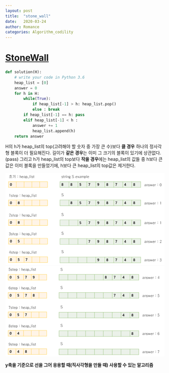 ```yaml
---
layout: post
title:  "stone_wall"
date:   2020-03-24
author: Romance
categories: Algorithm_codility
---
```


# [StoneWall](https://app.codility.com/programmers/lessons/7-stacks_and_queues/stone_wall/)

```python
def solution(H):
    # write your code in Python 3.6
    heap_list = [0]
    answer = 0
    for h in H:
        while(True):
            if heap_list[-1] > h: heap_list.pop()
            else : break
        if heap_list[-1] == h: pass
        elif heap_list[-1] < h :
            answer += 1
            heap_list.append(h)
    return answer
```

H의 h가 heap_list의 top(고려해야 할 숫자 중 가장 큰 수)보다 **클 경우** 하나의 정사각형 블록이 더 필요해진다. 길이가 **같은 경우**는 이미 그 크기의 블록이 있기에 상관없다.(pass) 그리고 h가 heap_list의 top보다 **작을 경우**에는 heap_list의 값들 중 h보다 큰 값은 이미 블록을 만들었기에, h보다 큰 heap_list의 top값은 제거한다. 

<img src="/assets/image/StoneWall1.PNG">

<img src="/assets/image/StoneWall2.PNG">

**y축을 기준으로 선을 그어 응용할 때(직사각형을 만들 때) 사용할 수 있는 알고리즘**
